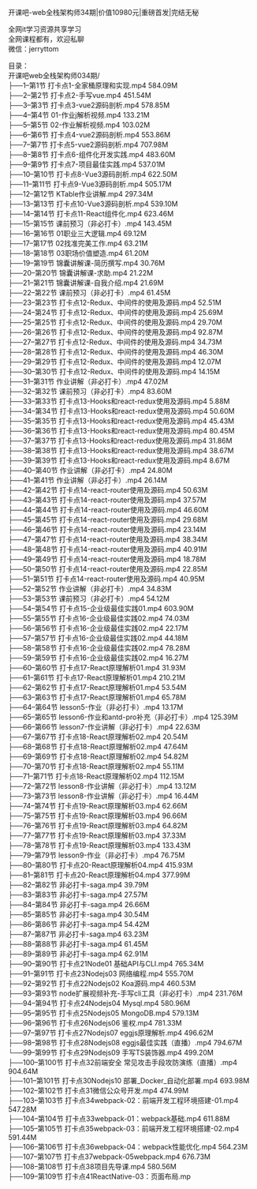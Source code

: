 开课吧-web全栈架构师34期|价值10980元|重磅首发|完结无秘

全网it学习资源共享学习<br>全网课程都有，欢迎私聊<br>微信：jerryttom<br>

目录：<br> 开课吧web全栈架构师034期/<br> ├──1–第1节 打卡点1-全家桶原理和实现.mp4 584.09M<br> ├──2–第2节 打卡点2-手写vue.mp4 451.54M<br> ├──3–第3节 打卡点3-vue2源码剖析.mp4 578.85M<br> ├──4–第4节 01-作业j解析视频.mp4 133.21M<br> ├──5–第5节 02-作业解析视频.mp4 103.02M<br> ├──6–第6节 打卡点4-vue2源码剖析.mp4 553.86M<br> ├──7–第7节 打卡点5-vue2源码剖析.mp4 707.98M<br> ├──8–第8节 打卡点6-组件化开发实践.mp4 483.60M<br> ├──9–第9节 打卡点7-项目最佳实践.mp4 537.01M<br> ├──10–第10节 打卡点8-Vue3源码剖析.mp4 622.50M<br> ├──11–第11节 打卡点9-Vue3源码剖析.mp4 505.17M<br> ├──12–第12节 KTable作业讲解.mp4 297.34M<br> ├──13–第13节 打卡点10-Vue3源码剖析.mp4 539.10M<br> ├──14–第14节 打卡点11-React组件化.mp4 623.46M<br> ├──15–第15节 课前预习（非必打卡）.mp4 143.45M<br> ├──16–第16节 01职业三大逻辑.mp4 69.12M<br> ├──17–第17节 02找准完美工作.mp4 63.21M<br> ├──18–第18节 03职场价值塑造.mp4 61.20M<br> ├──19–第19节 锦囊讲解课-简历撰写.mp4 30.76M<br> ├──20–第20节 锦囊讲解课-求助.mp4 21.22M<br> ├──21–第21节 锦囊讲解课-自我介绍.mp4 21.69M<br> ├──22–第22节 课前预习（非必打卡）.mp4 61.45M<br> ├──23–第23节 打卡点12-Redux、中间件的使用及源码.mp4 52.51M<br> ├──24–第24节 打卡点12-Redux、中间件的使用及源码.mp4 25.69M<br> ├──25–第25节 打卡点12-Redux、中间件的使用及源码.mp4 29.70M<br> ├──26–第26节 打卡点12-Redux、中间件的使用及源码.mp4 92.87M<br> ├──27–第27节 打卡点12-Redux、中间件的使用及源码.mp4 34.73M<br> ├──28–第28节 打卡点12-Redux、中间件的使用及源码.mp4 46.30M<br> ├──29–第29节 打卡点12-Redux、中间件的使用及源码.mp4 12.07M<br> ├──30–第30节 打卡点12-Redux、中间件的使用及源码.mp4 14.15M<br> ├──31–第31节 作业讲解（非必打卡）.mp4 47.02M<br> ├──32–第32节 课前预习（非必打卡）.mp4 83.60M<br> ├──33–第33节 打卡点13-Hooks和react-redux使用及源码.mp4 5.88M<br> ├──34–第34节 打卡点13-Hooks和react-redux使用及源码.mp4 50.60M<br> ├──35–第35节 打卡点13-Hooks和react-redux使用及源码.mp4 45.43M<br> ├──36–第36节 打卡点13-Hooks和react-redux使用及源码.mp4 80.45M<br> ├──37–第37节 打卡点13-Hooks和react-redux使用及源码.mp4 31.86M<br> ├──38–第38节 打卡点13-Hooks和react-redux使用及源码.mp4 38.67M<br> ├──39–第39节 打卡点13-Hooks和react-redux使用及源码.mp4 8.67M<br> ├──40–第40节 作业讲解（非必打卡）.mp4 24.80M<br> ├──41–第41节 作业讲解（非必打卡）.mp4 26.14M<br> ├──42–第42节 打卡点14-react-router使用及源码.mp4 50.63M<br> ├──43–第43节 打卡点14-react-router使用及源码.mp4 37.57M<br> ├──44–第44节 打卡点14-react-router使用及源码.mp4 46.60M<br> ├──45–第45节 打卡点14-react-router使用及源码.mp4 29.68M<br> ├──46–第46节 打卡点14-react-router使用及源码.mp4 23.14M<br> ├──47–第47节 打卡点14-react-router使用及源码.mp4 38.34M<br> ├──48–第48节 打卡点14-react-router使用及源码.mp4 40.91M<br> ├──49–第49节 打卡点14-react-router使用及源码.mp4 18.78M<br> ├──50–第50节 打卡点14-react-router使用及源码.mp4 22.85M<br> ├──51–第51节 打卡点14-react-router使用及源码.mp4 40.95M<br> ├──52–第52节 作业讲解（非必打卡）.mp4 34.83M<br> ├──53–第53节 课前预习（非必打卡）.mp4 54.12M<br> ├──54–第54节 打卡点15-企业级最佳实践01.mp4 603.90M<br> ├──55–第55节 打卡点16-企业级最佳实践02.mp4 74.03M<br> ├──56–第56节 打卡点16-企业级最佳实践02.mp4 22.17M<br> ├──57–第57节 打卡点16-企业级最佳实践02.mp4 44.18M<br> ├──58–第58节 打卡点16-企业级最佳实践02.mp4 78.28M<br> ├──59–第59节 打卡点16-企业级最佳实践02.mp4 16.27M<br> ├──60–第60节 打卡点17-React原理解析01.mp4 31.93M<br> ├──61–第61节 打卡点17-React原理解析01.mp4 210.21M<br> ├──62–第62节 打卡点17-React原理解析01.mp4 53.54M<br> ├──63–第63节 打卡点17-React原理解析01.mp4 65.78M<br> ├──64–第64节 lesson5-作业（非必打卡）.mp4 13.17M<br> ├──65–第65节 lesson6-作业和antd-pro补充（非必打卡）.mp4 125.39M<br> ├──66–第66节 lesson7-作业讲解（非必打卡）.mp4 22.63M<br> ├──67–第67节 打卡点18-React原理解析02.mp4 20.54M<br> ├──68–第68节 打卡点18-React原理解析02.mp4 47.64M<br> ├──69–第69节 打卡点18-React原理解析02.mp4 54.82M<br> ├──70–第70节 打卡点18-React原理解析02.mp4 55.11M<br> ├──71–第71节 打卡点18-React原理解析02.mp4 112.15M<br> ├──72–第72节 lesson8-作业讲解（非必打卡）.mp4 13.12M<br> ├──73–第73节 lesson8-作业讲解（非必打卡）.mp4 16.44M<br> ├──74–第74节 打卡点19-React原理解析03.mp4 62.66M<br> ├──75–第75节 打卡点19-React原理解析03.mp4 96.66M<br> ├──76–第76节 打卡点19-React原理解析03.mp4 64.82M<br> ├──77–第77节 打卡点19-React原理解析03.mp4 37.33M<br> ├──78–第78节 打卡点19-React原理解析03.mp4 133.43M<br> ├──79–第79节 lesson9-作业（非必打卡）.mp4 76.75M<br> ├──80–第80节 打卡点20-React原理解析04.mp4 415.93M<br> ├──81–第81节 打卡点20-React原理解析04.mp4 377.99M<br> ├──82–第82节 非必打卡-saga.mp4 39.79M<br> ├──83–第83节 非必打卡-saga.mp4 27.57M<br> ├──84–第84节 非必打卡-saga.mp4 26.66M<br> ├──85–第85节 非必打卡-saga.mp4 30.54M<br> ├──86–第86节 非必打卡-saga.mp4 54.42M<br> ├──87–第87节 非必打卡-saga.mp4 63.23M<br> ├──88–第88节 非必打卡-saga.mp4 61.45M<br> ├──89–第89节 非必打卡-saga.mp4 62.91M<br> ├──90–第90节 打卡点21Node01 基础API与CLI.mp4 765.34M<br> ├──91–第91节 打卡点23Nodejs03 网络编程.mp4 555.70M<br> ├──92–第92节 打卡点22Nodejs02 Koa源码.mp4 460.53M<br> ├──93–第93节 node扩展视频补充-手写cli工具（非必打卡）.mp4 231.76M<br> ├──94–第94节 打卡点24Nodejs04 Mysql.mp4 580.96M<br> ├──95–第95节 打卡点25Nodejs05 MongoDB.mp4 579.13M<br> ├──96–第96节 打卡点26Nodejs06 鉴权.mp4 781.33M<br> ├──97–第97节 打卡点27Nodejs07 eggjs原理解析.mp4 496.62M<br> ├──98–第98节 打卡点28Nodejs08 eggjs最佳实践（直播）.mp4 794.67M<br> └──99–第99节 打卡点29Nodejs09 手写TS装饰器.mp4 499.20M<br> ├──100–第100节 打卡点32前端安全 常见攻击手段攻防演练（直播）.mp4 904.64M<br> ├──101–第101节 打卡点30Nodejs10 部署_Docker_自动化部署.mp4 693.98M<br> ├──102–第102节 打卡点31微信公众号开发.mp4 474.99M<br> ├──103–第103节 打卡点34webpack-02：前端开发工程环境搭建-01.mp4 547.28M<br> ├──104–第104节 打卡点33webpack-01：webpack基础.mp4 611.88M<br> ├──105–第105节 打卡点35webpack-03：前端开发工程环境搭建-02.mp4 591.44M<br> ├──106–第106节 打卡点36webpack-04：webpack性能优化.mp4 564.23M<br> ├──107–第107节 打卡点37webpack-05webpack.mp4 676.73M<br> ├──108–第108节 打卡点38项目先导课.mp4 580.56M<br> ├──109–第109节 打卡点41ReactNative-03：页面布局.mp
